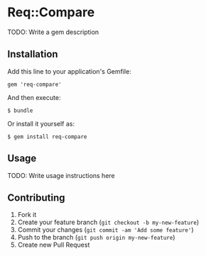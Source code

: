 # Req::Compare

TODO: Write a gem description

## Installation

Add this line to your application's Gemfile:

    gem 'req-compare'

And then execute:

    $ bundle

Or install it yourself as:

    $ gem install req-compare

## Usage

TODO: Write usage instructions here

## Contributing

1. Fork it
2. Create your feature branch (`git checkout -b my-new-feature`)
3. Commit your changes (`git commit -am 'Add some feature'`)
4. Push to the branch (`git push origin my-new-feature`)
5. Create new Pull Request

